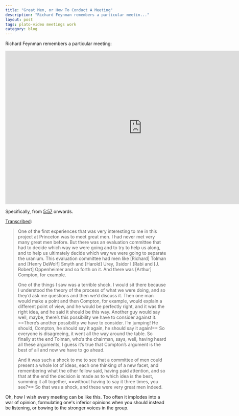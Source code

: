 ```yaml
---
title: "Great Men, or How To Conduct A Meeting"
description: "Richard Feynman remembers a particular meetin..."
layout: post
tags: plato-video meetings work
category: blog
---
```


Richard Feynman remembers a particular meeting:

<iframe width="854" height="480" src="https://www.youtube.com/embed/uY-u1qyRM5w?t=357" frameborder="0" allowfullscreen></iframe>

Specifically, from [5:57](https://youtu.be/uY-u1qyRM5w?t=357) onwards.

[Transcribed](http://www.atomicheritage.org/key-documents/feynman-los-alamos):

> One of the first experiences that was very interesting to me in this project at Princeton was to meet great men. I had never met very many great men before. But there was an evaluation committee that had to decide which way we were going and to try to help us along, and to help us ultimately decide which way we were going to separate the uranium. This evaluation committee had men like [Richard] Tolman and [Henry DeWolf] Smyth and [Harold] Urey, [Isidor I.]Rabi and [J. Robert] Oppenheimer and so forth on it. And there was [Arthur] Compton, for example.
>
>One of the things I saw was a terrible shock. I would sit there because I understood the theory of the process of what we were doing, and so they’d ask me questions and then we’d discuss it. Then one man would make a point and then Compton, for example, would explain a different point of view, and he would be perfectly right, and it was the right idea, and he said it should be this way. Another guy would say well, maybe, there’s this possibility we have to consider against it. ==There’s another possibility we have to consider. I’m jumping! He should, Compton, he should say it again, he should say it again!== So everyone is disagreeing, it went all the way around the table. So finally at the end Tolman, who’s the chairman, says, well, having heard all these arguments, I guess it’s true that Compton’s argument is the best of all and now we have to go ahead. 
>
>And it was such a shock to me to see that a committee of men could present a whole lot of ideas, each one thinking of a new facet, and remembering what the other fellow said, having paid attention, and so that at the end the decision is made as to which idea is the best, summing it all together, ==without having to say it three times, you see?== So that was a shock, and these were very great men indeed.

Oh, how I wish every meeting can be like this. Too often it implodes into a war of opinion, formulating one's inferior opinions when you should instead be listening, or bowing to the stronger voices in the group.
